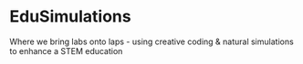 # EduSimulations
Where we bring labs onto laps - using creative coding & natural simulations to enhance a STEM education
